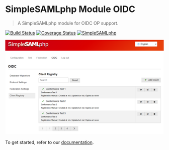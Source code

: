 # SimpleSAMLphp Module OIDC

> A SimpleSAMLphp module for OIDC OP support.

[![Build Status](https://github.com/simplesamlphp/simplesamlphp-module-oidc/actions/workflows/test.yaml/badge.svg)](https://github.com/simplesamlphp/simplesamlphp-module-oidc/actions/workflows/test.yaml)
[![Coverage Status](https://codecov.io/gh/simplesamlphp/simplesamlphp-module-oidc/branch/master/graph/badge.svg)](https://app.codecov.io/gh/simplesamlphp/simplesamlphp-module-oidc)
[![SimpleSAMLphp](https://img.shields.io/badge/simplesamlphp-2.3-brightgreen)](https://simplesamlphp.org/)

![Main screen capture](docs/oidc.png)

To get started, refer to our [documentation](docs/oidc.md).
